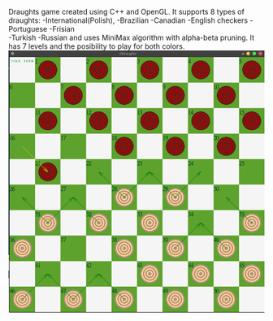 Draughts game created using C++ and OpenGL.
It supports 8 types of draughts:
    -International(Polish),
    -Brazilian
    -Canadian
    -English checkers
    -Portuguese
    -Frisian            
    -Turkish
    -Russian
and uses MiniMax algorithm with alpha-beta pruning.
It has 7 levels and the posibility to play for both colors.
![Alt text](snapshot.png?raw=true "Screenshot")
